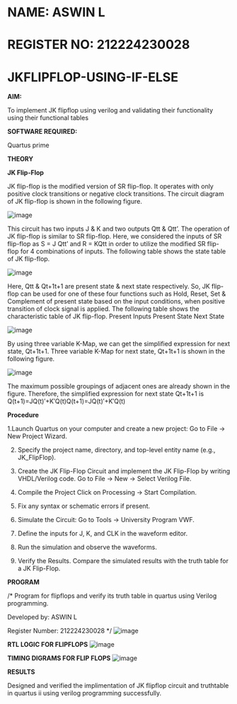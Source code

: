 # NAME: ASWIN L
# REGISTER NO: 212224230028
# JKFLIPFLOP-USING-IF-ELSE

**AIM:** 

To implement  JK flipflop using verilog and validating their functionality using their functional tables

**SOFTWARE REQUIRED:**

Quartus prime

**THEORY**

**JK Flip-Flop**

JK flip-flop is the modified version of SR flip-flop. It operates with only positive clock transitions or negative clock transitions. The circuit diagram of JK flip-flop is shown in the following figure.

![image](https://github.com/naavaneetha/JKFLIPFLOP-USING-IF-ELSE/assets/154305477/a649c30b-232b-4558-b188-fd6c09845180)


This circuit has two inputs J & K and two outputs Qtt & Qtt’. The operation of JK flip-flop is similar to SR flip-flop. Here, we considered the inputs of SR flip-flop as S = J Qtt’ and R = KQtt in order to utilize the modified SR flip-flop for 4 combinations of inputs. The following table shows the state table of JK flip-flop.

![image](https://github.com/naavaneetha/JKFLIPFLOP-USING-IF-ELSE/assets/154305477/c4360742-e8a8-4937-b089-c46c0433f9a3)

 
Here, Qtt & Qt+1t+1 are present state & next state respectively. So, JK flip-flop can be used for one of these four functions such as Hold, Reset, Set & Complement of present state based on the input conditions, when positive transition of clock signal is applied. The following table shows the characteristic table of JK flip-flop. Present Inputs Present State Next State
 
![image](https://github.com/naavaneetha/JKFLIPFLOP-USING-IF-ELSE/assets/154305477/6c275261-a6d5-4c37-a3a7-1e88ca11c4cd)

By using three variable K-Map, we can get the simplified expression for next state, Qt+1t+1. Three variable K-Map for next state, Qt+1t+1 is shown in the following figure.
 
![image](https://github.com/naavaneetha/JKFLIPFLOP-USING-IF-ELSE/assets/154305477/5174f41b-0ce0-4329-a372-6d1943ea6673)

The maximum possible groupings of adjacent ones are already shown in the figure. Therefore, the simplified expression for next state Qt+1t+1 is Q(t+1)=JQ(t)′+K′Q(t)Q(t+1)=JQ(t)′+K′Q(t)

**Procedure**

1.Launch Quartus on your computer and create a new project: Go to File → New Project Wizard.

2. Specify the project name, directory, and top-level entity name (e.g., JK_FlipFlop).

3. Create the JK Flip-Flop Circuit and implement the JK Flip-Flop by writing VHDL/Verilog code. Go to File → New → Select Verilog File.

4. Compile the Project Click on Processing → Start Compilation.

5. Fix any syntax or schematic errors if present.

6. Simulate the Circuit: Go to Tools → University Program VWF.

7. Define the inputs for J, K, and CLK in the waveform editor.

8. Run the simulation and observe the waveforms.

9. Verify the Results. Compare the simulated results with the truth table for a JK Flip-Flop.

**PROGRAM**

/* Program for flipflops and verify its truth table in quartus using Verilog programming. 

Developed by: ASWIN L

Register Number: 212224230028
*/
![image](https://github.com/user-attachments/assets/272647df-1031-4999-8c37-5196518479a1)


**RTL LOGIC FOR FLIPFLOPS**
![image](https://github.com/user-attachments/assets/27a26995-8ead-49bb-9ee3-5d34f7607724)

**TIMING DIGRAMS FOR FLIP FLOPS**
![image](https://github.com/user-attachments/assets/5e105b3d-3892-4909-8019-7a0a3a7efe98)

**RESULTS**

Designed and verified the implimentation of JK flipflop circuit and truthtable in quartus ii using verilog programming successfully.
